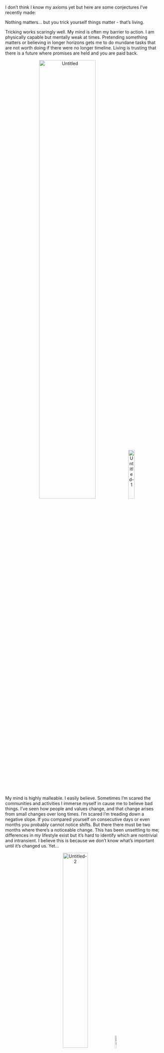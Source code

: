 I don’t think I know my axioms yet but here are some conjectures I’ve recently made:

Nothing matters… but you trick yourself things matter - that’s living.

Tricking works scaringly well. My mind is often my barrier to action. I am physically capable but mentally weak at times. Pretending something matters or believing in longer horizons gets me to do mundane tasks that are not worth doing if there were no longer timeline. Living is trusting that there is a future where promises are held and you are paid back. 

<div align="center">
  <img src="https://i.ibb.co/Mh7xNxy/Untitled.png" alt="Untitled" border="0" width = 60% float="left">
  <img src="https://i.ibb.co/2dK6L5F/Untitled-1.png" alt="Untitled-1" border="0" width = 20%>
</div>

My mind is highly malleable. I easily believe. Sometimes I’m scared the communities and activities I immerse myself in cause me to believe bad things. I’ve seen how people and values change, and that change arises from small changes over long times. I’m scared I’m treading down a negative slope. If you compared yourself on consecutive days or even months you probably cannot notice shifts. But there there must be two months where there’s a noticeable change. This has been unsettling to me; differences in my lifestyle exist but it’s hard to identify which are nontrivial and intransient. I believe this is because we don’t know what’s important until it’s changed us. Yet…

<div align="center">
  <img src="https://i.ibb.co/pPXPfpv/Untitled-2.png" alt="Untitled-2" border="0" width = 40%>
  <img src="https://i.ibb.co/2yMcwNw/Untitled-3.png" alt="Untitled-3" border="0" width = 10%>
</div>
  
Living *is* changing. Subconscious actions are results of habits built from conscious decisions. We have total control - if and only if we believe that we have total control. We should not try control the point we are at, ie. obsess over whether we’re in the optimal time and place. We should instead strive to optimize our values and desires, maximizing our *slope* and the chance that we’ll achieve great things when the time and place align.
<div align="center">
<a href="https://ibb.co/zrjFt6V"><img src="https://i.ibb.co/PN3MVDG/Untitled-4.png" alt="Untitled-4" border="0" width = 70%></a>
<a href="https://imgbb.com/"><img src="https://i.ibb.co/WWWLpGN/Untitled-5.png" alt="Untitled-5" border="0" width = 10%></a>
</div>
It’s hard because our present selves - our accomplishments, names, and character - are reflections of past ambitions. The way we are perceived now has already been determined. If the world ended today our higher ambitions would be futile. I interpret living in the present as striving for a better future.

<div align="center">
<a href="https://imgbb.com/"><img src="https://i.ibb.co/SdDs5qP/Untitled-6.png" alt="Untitled-6" border="0" width = 35%></a>
<a href="https://ibb.co/JkVvwnV"><img src="https://i.ibb.co/0JTCRqT/Untitled-7.png" alt="Untitled-7" border="0" width = 55%></a>
</div>

Seize the moment, but works towards higher ones.
